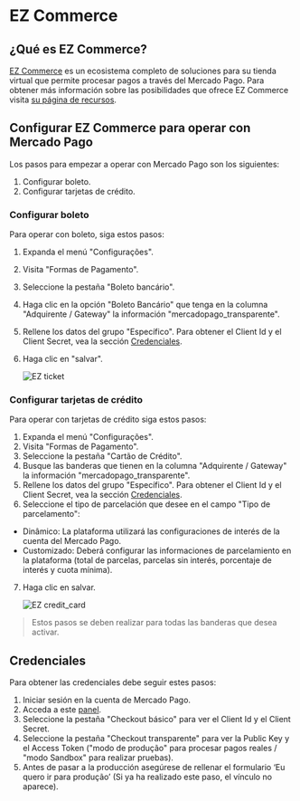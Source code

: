 # EZ Commerce

## ¿Qué es EZ Commerce?

[EZ Commerce](https://www.ezcommerce.com.br/) es un ecosistema completo de soluciones para su tienda virtual que permite procesar pagos a través del Mercado Pago.
Para obtener más información sobre las posibilidades que ofrece EZ Commerce visita [su página de recursos](https://www.ezcommerce.com.br/plataforma/recursos-de-ecommerce/).

## Configurar EZ Commerce para operar con Mercado Pago

Los pasos para empezar a operar con Mercado Pago son los siguientes:

1. Configurar boleto.
2. Configurar tarjetas de crédito.

### Configurar boleto

Para operar con boleto, siga estos pasos:

1. Expanda el menú "Configurações".
2. Visita "Formas de Pagamento".
3. Seleccione la pestaña "Boleto bancário".
4. Haga clic en la opción "Boleto Bancário" que tenga en la columna "Adquirente / Gateway" la información "mercadopago_transparente".
5. Rellene los datos del grupo "Específico". Para obtener el Client Id y el Client Secret, vea la sección [Credenciales](#credenciais).
6. Haga clic en "salvar".

    ![EZ ticket](/images/ezcommerce-ticket-1.gif)

### Configurar tarjetas de crédito

Para operar con tarjetas de crédito siga estos pasos:

1. Expanda el menú "Configurações".
2. Visita "Formas de Pagamento".
3. Seleccione la pestaña "Cartão de Crédito".
4. Busque las banderas que tienen en la columna "Adquirente / Gateway" la información "mercadopago_transparente".
5. Rellene los datos del grupo "Específico". Para obtener el Client Id y el Client Secret, vea la sección [Credenciales](#credenciais).
6. Seleccione el tipo de parcelación que desee en el campo "Tipo de parcelamento":
- Dinâmico: La plataforma utilizará las configuraciones de interés de la cuenta del Mercado Pago.
- Customizado: Deberá configurar las informaciones de parcelamiento en la plataforma (total de parcelas, parcelas sin interés, porcentaje de interés y cuota mínima).
7. Haga clic en salvar.

    ![EZ credit_card](/images/ezcommerce-credit-card-1.gif)

>Estos pasos se deben realizar para todas las banderas que desea activar.

<a name="credenciais"></a>
## Credenciales

Para obtener las credenciales debe seguir estes pasos:

1. Iniciar sesión en la cuenta de Mercado Pago.
2. Acceda a este [panel](https://www.mercadopago.com/mla/account/credentials).
3. Seleccione la pestaña "Checkout básico" para ver el Client Id y el Client Secret.
4. Seleccione la pestaña "Checkout transparente" para ver la Public Key y el Access Token ("modo de produção" para procesar pagos reales / "modo Sandbox" para realizar pruebas).
5. Antes de pasar a la producción asegúrese de rellenar el formulario ‘Eu quero ir para produção’ (Si ya ha realizado este paso, el vínculo no aparece).
